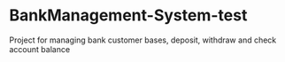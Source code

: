# BankManagement-System-test
Project for managing bank customer bases, deposit, withdraw and check account balance
